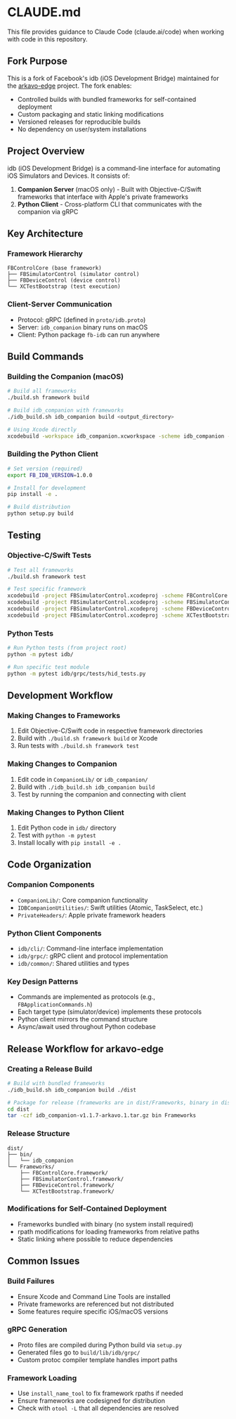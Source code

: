 # CLAUDE.md

This file provides guidance to Claude Code (claude.ai/code) when working with code in this repository.

## Fork Purpose

This is a fork of Facebook's idb (iOS Development Bridge) maintained for the [arkavo-edge](https://github.com/arkavo-org/arkavo-edge) project. The fork enables:

- Controlled builds with bundled frameworks for self-contained deployment
- Custom packaging and static linking modifications
- Versioned releases for reproducible builds
- No dependency on user/system installations

## Project Overview

idb (iOS Development Bridge) is a command-line interface for automating iOS Simulators and Devices. It consists of:

1. **Companion Server** (macOS only) - Built with Objective-C/Swift frameworks that interface with Apple's private frameworks
2. **Python Client** - Cross-platform CLI that communicates with the companion via gRPC

## Key Architecture

### Framework Hierarchy
```
FBControlCore (base framework)
├── FBSimulatorControl (simulator control)
├── FBDeviceControl (device control) 
└── XCTestBootstrap (test execution)
```

### Client-Server Communication
- Protocol: gRPC (defined in `proto/idb.proto`)
- Server: `idb_companion` binary runs on macOS
- Client: Python package `fb-idb` can run anywhere

## Build Commands

### Building the Companion (macOS)
```bash
# Build all frameworks
./build.sh framework build

# Build idb_companion with frameworks
./idb_build.sh idb_companion build <output_directory>

# Using Xcode directly
xcodebuild -workspace idb_companion.xcworkspace -scheme idb_companion -sdk macosx build
```

### Building the Python Client
```bash
# Set version (required)
export FB_IDB_VERSION=1.0.0

# Install for development
pip install -e .

# Build distribution
python setup.py build
```

## Testing

### Objective-C/Swift Tests
```bash
# Test all frameworks
./build.sh framework test

# Test specific framework
xcodebuild -project FBSimulatorControl.xcodeproj -scheme FBControlCore -sdk macosx test
xcodebuild -project FBSimulatorControl.xcodeproj -scheme FBSimulatorControl -sdk macosx test
xcodebuild -project FBSimulatorControl.xcodeproj -scheme FBDeviceControl -sdk macosx test
xcodebuild -project FBSimulatorControl.xcodeproj -scheme XCTestBootstrap -sdk macosx test
```

### Python Tests
```bash
# Run Python tests (from project root)
python -m pytest idb/

# Run specific test module
python -m pytest idb/grpc/tests/hid_tests.py
```

## Development Workflow

### Making Changes to Frameworks
1. Edit Objective-C/Swift code in respective framework directories
2. Build with `./build.sh framework build` or Xcode
3. Run tests with `./build.sh framework test`

### Making Changes to Companion
1. Edit code in `CompanionLib/` or `idb_companion/`
2. Build with `./idb_build.sh idb_companion build`
3. Test by running the companion and connecting with client

### Making Changes to Python Client
1. Edit Python code in `idb/` directory
2. Test with `python -m pytest`
3. Install locally with `pip install -e .`

## Code Organization

### Companion Components
- `CompanionLib/`: Core companion functionality
- `IDBCompanionUtilities/`: Swift utilities (Atomic, TaskSelect, etc.)
- `PrivateHeaders/`: Apple private framework headers

### Python Client Components
- `idb/cli/`: Command-line interface implementation
- `idb/grpc/`: gRPC client and protocol implementation
- `idb/common/`: Shared utilities and types

### Key Design Patterns
- Commands are implemented as protocols (e.g., `FBApplicationCommands.h`)
- Each target type (simulator/device) implements these protocols
- Python client mirrors the command structure
- Async/await used throughout Python codebase

## Release Workflow for arkavo-edge

### Creating a Release Build
```bash
# Build with bundled frameworks
./idb_build.sh idb_companion build ./dist

# Package for release (frameworks are in dist/Frameworks, binary in dist/bin)
cd dist
tar -czf idb_companion-v1.1.7-arkavo.1.tar.gz bin Frameworks
```

### Release Structure
```
dist/
├── bin/
│   └── idb_companion
└── Frameworks/
    ├── FBControlCore.framework/
    ├── FBSimulatorControl.framework/
    ├── FBDeviceControl.framework/
    └── XCTestBootstrap.framework/
```

### Modifications for Self-Contained Deployment
- Frameworks bundled with binary (no system install required)
- rpath modifications for loading frameworks from relative paths
- Static linking where possible to reduce dependencies

## Common Issues

### Build Failures
- Ensure Xcode and Command Line Tools are installed
- Private frameworks are referenced but not distributed
- Some features require specific iOS/macOS versions

### gRPC Generation
- Proto files are compiled during Python build via `setup.py`
- Generated files go to `build/lib/idb/grpc/`
- Custom protoc compiler template handles import paths

### Framework Loading
- Use `install_name_tool` to fix framework rpaths if needed
- Ensure frameworks are codesigned for distribution
- Check with `otool -L` that all dependencies are resolved